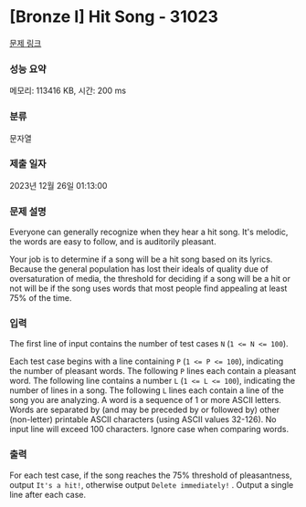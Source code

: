 # [Bronze I] Hit Song - 31023 

[문제 링크](https://www.acmicpc.net/problem/31023) 

### 성능 요약

메모리: 113416 KB, 시간: 200 ms

### 분류

문자열

### 제출 일자

2023년 12월 26일 01:13:00

### 문제 설명

<p>Everyone can generally recognize when they hear a hit song. It's melodic, the words are easy to follow, and is auditorily pleasant.</p>

<p>Your job is to determine if a song will be a hit song based on its lyrics. Because the general population has lost their ideals of quality due of oversaturation of media, the threshold for deciding if a song will be a hit or not will be if the song uses words that most people find appealing at least 75% of the time.</p>

### 입력 

 <p>The first line of input contains the number of test cases <code>N</code> (<code>1 <= N <= 100</code>).</p>

<p>Each test case begins with a line containing <code>P</code> (<code>1 <= P <= 100</code>), indicating the number of pleasant words. The following <code>P</code> lines each contain a pleasant word. The following line contains a number <code>L</code> (<code>1 <= L <= 100</code>), indicating the number of lines in a song. The following <code>L</code> lines each contain a line of the song you are analyzing. A word is a sequence of 1 or more ASCII letters. Words are separated by (and may be preceded by or followed by) other (non-letter) printable ASCII characters (using ASCII values 32-126). No input line will exceed 100 characters. Ignore case when comparing words.</p>

### 출력 

 <p>For each test case, if the song reaches the 75% threshold of pleasantness, output <code>It's a hit!</code>, otherwise output <code>Delete immediately!</code> . Output a single line after each case.</p>

